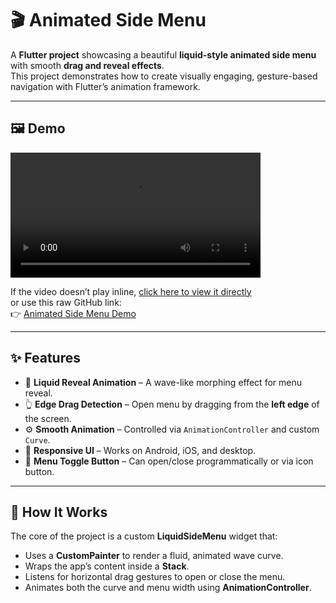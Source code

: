 # 🎬 Animated Side Menu

A **Flutter project** showcasing a beautiful **liquid-style animated side menu** with smooth **drag and reveal effects**.  
This project demonstrates how to create visually engaging, gesture-based navigation with Flutter’s animation framework.

---

## 🖼️ Demo

<video src="animatedsidemenu.mp4" controls width="400"></video>

If the video doesn’t play inline, [click here to view it directly](animatedsidemenu.mp4)  
or use this raw GitHub link:  
👉 [Animated Side Menu Demo](https://github.com/SuqenaSheikh/animatedmenu/blob/main/animatedsidemenu.mp4?raw=true)

---

## ✨ Features

- 🎨 **Liquid Reveal Animation** – A wave-like morphing effect for menu reveal.
- 👆 **Edge Drag Detection** – Open menu by dragging from the **left edge** of the screen.
- ⚙️ **Smooth Animation** – Controlled via `AnimationController` and custom `Curve`.
- 📱 **Responsive UI** – Works on Android, iOS, and desktop.
- 🧭 **Menu Toggle Button** – Can open/close programmatically or via icon button.

---

## 🧠 How It Works

The core of the project is a custom **LiquidSideMenu** widget that:
- Uses a **CustomPainter** to render a fluid, animated wave curve.
- Wraps the app’s content inside a **Stack**.
- Listens for horizontal drag gestures to open or close the menu.
- Animates both the curve and menu width using **AnimationController**.


